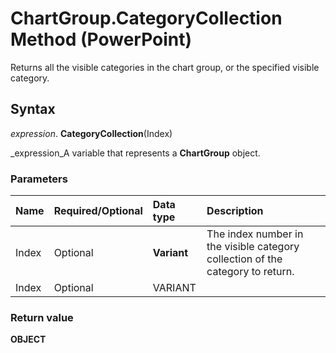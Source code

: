 
# ChartGroup.CategoryCollection Method (PowerPoint)

Returns all the visible categories in the chart group, or the specified visible category.


## Syntax

 _expression_. **CategoryCollection**(Index)

 _expression_A variable that represents a  **ChartGroup** object.


### Parameters



|**Name**|**Required/Optional**|**Data type**|**Description**|
|:-----|:-----|:-----|:-----|
|Index|Optional| **Variant**|The index number in the visible category collection of the category to return.|
|Index|Optional|VARIANT||

### Return value

 **OBJECT**

